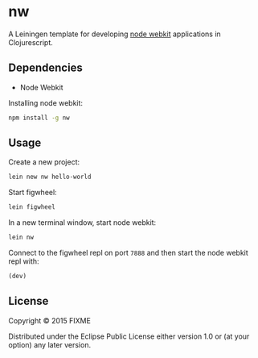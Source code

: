 # nw

A Leiningen template for developing [node webkit](http://nwjs.io/)
applications in Clojurescript.

## Dependencies

- Node Webkit

Installing node webkit:

``` bash
npm install -g nw
```

## Usage

Create a new project:

``` bash
lein new nw hello-world
```

Start figwheel:

``` bash
lein figwheel
```

In a new terminal window, start node webkit:

``` bash
lein nw
```

Connect to the figwheel repl on port `7888` and then start the node
webkit repl with:

``` clojure
(dev)
```

## License

Copyright © 2015 FIXME

Distributed under the Eclipse Public License either version 1.0 or (at
your option) any later version.
